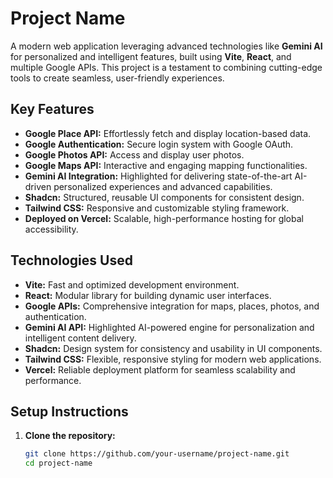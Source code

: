 # **Project Name**

A modern web application leveraging advanced technologies like **Gemini AI** for personalized and intelligent features, built using **Vite**, **React**, and multiple Google APIs. This project is a testament to combining cutting-edge tools to create seamless, user-friendly experiences.

## **Key Features**
- **Google Place API:** Effortlessly fetch and display location-based data.
- **Google Authentication:** Secure login system with Google OAuth.
- **Google Photos API:** Access and display user photos.
- **Google Maps API:** Interactive and engaging mapping functionalities.
- **Gemini AI Integration:** Highlighted for delivering state-of-the-art AI-driven personalized experiences and advanced capabilities.
- **Shadcn:** Structured, reusable UI components for consistent design.
- **Tailwind CSS:** Responsive and customizable styling framework.
- **Deployed on Vercel:** Scalable, high-performance hosting for global accessibility.

## **Technologies Used**
- **Vite:** Fast and optimized development environment.
- **React:** Modular library for building dynamic user interfaces.
- **Google APIs:** Comprehensive integration for maps, places, photos, and authentication.
- **Gemini AI API:** Highlighted AI-powered engine for personalization and intelligent content delivery.
- **Shadcn:** Design system for consistency and usability in UI components.
- **Tailwind CSS:** Flexible, responsive styling for modern web applications.
- **Vercel:** Reliable deployment platform for seamless scalability and performance.

## **Setup Instructions**
1. **Clone the repository:**
   ```bash
   git clone https://github.com/your-username/project-name.git
   cd project-name
